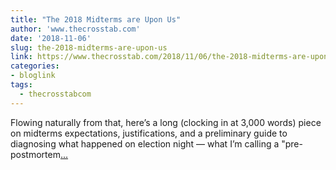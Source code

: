 ```yaml
---
title: "The 2018 Midterms are Upon Us"
author: 'www.thecrosstab.com'
date: '2018-11-06'
slug: the-2018-midterms-are-upon-us
link: https://www.thecrosstab.com/2018/11/06/the-2018-midterms-are-upon-us-final-thoughts-beforehand/
categories:
- bloglink
tags:
  - thecrosstabcom
---
```


Flowing naturally from that, here’s a long (clocking in at 3,000 words) piece on midterms expectations, justifications, and a preliminary guide to diagnosing what happened on election night — what I’m calling a "pre-postmortem[... <i class="fas fa-external-link-alt"></i>](https://www.thecrosstab.com/2018/11/06/the-2018-midterms-are-upon-us-final-thoughts-beforehand/)

